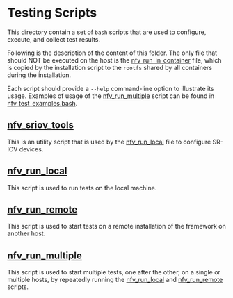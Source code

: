 # Testing Scripts

This directory contain a set of `bash` scripts that are used to configure, execute, and collect test results.

Following is the description of the content of this folder. The only file that should NOT be executed on the host is the [nfv_run_in_container](nfv_run_in_container) file, which is copied by the installation script to the `rootfs` shared by all containers during the installation.

Each script should provide a `--help` command-line option to illustrate its usage. Examples of usage of the [nfv_run_multiple](nfv_run_multiple) script can be found in [nfv_test_examples.bash](nfv_test_examples.bash).

## [nfv_sriov_tools](nfv_sriov_tools)

This is an utility script that is used by the [nfv_run_local](nfv_run_local) file to configure SR-IOV devices.

## [nfv_run_local](nfv_run_local)

This script is used to run tests on the local machine.

## [nfv_run_remote](nfv_run_remote)

This script is used to start tests on a remote installation of the framework on another host.

## [nfv_run_multiple](nfv_run_multiple)

This script is used to start multiple tests, one after the other, on a single or multiple hosts, by repeatedly running the [nfv_run_local](nfv_run_local) and [nfv_run_remote](nfv_run_remote) scripts.
